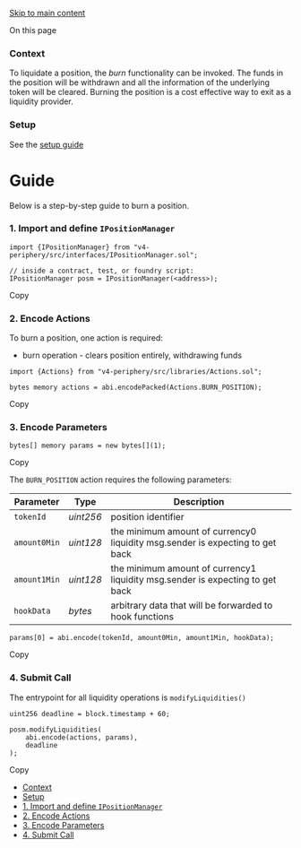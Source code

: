 [Skip to main content](https://docs.uniswap.org/contracts/v4/quickstart/manage-liquidity/burn-liquidity#)

On this page

### Context [​](https://docs.uniswap.org/contracts/v4/quickstart/manage-liquidity/burn-liquidity\#context "Direct link to heading")

To liquidate a position, the _burn_ functionality can be invoked.
The funds in the position will be withdrawn and
all the information of the underlying token will be cleared.
Burning the position is a cost effective way to
exit as a liquidity provider.

### Setup [​](https://docs.uniswap.org/contracts/v4/quickstart/manage-liquidity/burn-liquidity\#setup "Direct link to heading")

See the [setup guide](https://docs.uniswap.org/contracts/v4/quickstart/manage-liquidity/setup-liquidity)

# Guide

Below is a step-by-step guide to burn a position.

### 1\. Import and define `IPositionManager` [​](https://docs.uniswap.org/contracts/v4/quickstart/manage-liquidity/burn-liquidity\#1-import-and-define-ipositionmanager "Direct link to heading")

```codeBlockLines_mRuA
import {IPositionManager} from "v4-periphery/src/interfaces/IPositionManager.sol";

// inside a contract, test, or foundry script:
IPositionManager posm = IPositionManager(<address>);

```

Copy

### 2\. Encode Actions [​](https://docs.uniswap.org/contracts/v4/quickstart/manage-liquidity/burn-liquidity\#2-encode-actions "Direct link to heading")

To burn a position, one action is required:

- burn operation - clears position entirely, withdrawing funds

```codeBlockLines_mRuA
import {Actions} from "v4-periphery/src/libraries/Actions.sol";

bytes memory actions = abi.encodePacked(Actions.BURN_POSITION);

```

Copy

### 3\. Encode Parameters [​](https://docs.uniswap.org/contracts/v4/quickstart/manage-liquidity/burn-liquidity\#3-encode-parameters "Direct link to heading")

```codeBlockLines_mRuA
bytes[] memory params = new bytes[](1);

```

Copy

The `BURN_POSITION` action requires the following parameters:

| Parameter | Type | Description |
| --- | --- | --- |
| `tokenId` | _uint256_ | position identifier |
| `amount0Min` | _uint128_ | the minimum amount of currency0 liquidity msg.sender is expecting to get back |
| `amount1Min` | _uint128_ | the minimum amount of currency1 liquidity msg.sender is expecting to get back |
| `hookData` | _bytes_ | arbitrary data that will be forwarded to hook functions |

```codeBlockLines_mRuA
params[0] = abi.encode(tokenId, amount0Min, amount1Min, hookData);

```

Copy

### 4\. Submit Call [​](https://docs.uniswap.org/contracts/v4/quickstart/manage-liquidity/burn-liquidity\#4-submit-call "Direct link to heading")

The entrypoint for all liquidity operations is `modifyLiquidities()`

```codeBlockLines_mRuA
uint256 deadline = block.timestamp + 60;

posm.modifyLiquidities(
    abi.encode(actions, params),
    deadline
);

```

Copy

- [Context](https://docs.uniswap.org/contracts/v4/quickstart/manage-liquidity/burn-liquidity#context)
- [Setup](https://docs.uniswap.org/contracts/v4/quickstart/manage-liquidity/burn-liquidity#setup)
- [1\. Import and define `IPositionManager`](https://docs.uniswap.org/contracts/v4/quickstart/manage-liquidity/burn-liquidity#1-import-and-define-ipositionmanager)
- [2\. Encode Actions](https://docs.uniswap.org/contracts/v4/quickstart/manage-liquidity/burn-liquidity#2-encode-actions)
- [3\. Encode Parameters](https://docs.uniswap.org/contracts/v4/quickstart/manage-liquidity/burn-liquidity#3-encode-parameters)
- [4\. Submit Call](https://docs.uniswap.org/contracts/v4/quickstart/manage-liquidity/burn-liquidity#4-submit-call)
